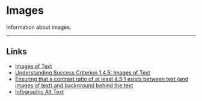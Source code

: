 # Images

Information about images.

---

## Links

- [Images of Text](https://www.w3.org/WAI/tutorials/images/textual/)  
- [Understanding Success Criterion 1.4.5: Images of Text](https://www.w3.org/WAI/WCAG21/Understanding/images-of-text.html)
- [Ensuring that a contrast ratio of at least 4.5:1 exists between text (and images of text) and background behind the text](https://www.w3.org/WAI/WCAG21/Techniques/general/G18)
- [Infographic Alt Text](https://sc.edu/about/offices_and_divisions/digital-accessibility/guides_tutorials/alternative_text/infographic-alt-text/index.php)